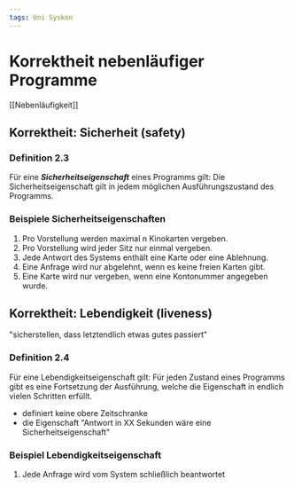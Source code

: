 ```yaml
---
tags: Uni Syskon
---
```

# Korrektheit nebenläufiger Programme
[[Nebenläufigkeit]]
## Korrektheit: Sicherheit (safety)
### Definition 2.3
Für eine ***Sicherheitseigenschaft*** eines Programms gilt: Die Sicherheitseigenschaft gilt in jedem möglichen Ausführungszustand des Programms.
### Beispiele Sicherheitseigenschaften
1. Pro Vorstellung werden maximal n Kinokarten vergeben. 
2. Pro Vorstellung wird jeder Sitz nur einmal vergeben. 
3. Jede Antwort des Systems enthält eine Karte oder eine Ablehnung. 
4. Eine Anfrage wird nur abgelehnt, wenn es keine freien Karten gibt. 
5. Eine Karte wird nur vergeben, wenn eine Kontonummer angegeben wurde.
## Korrektheit: Lebendigkeit (liveness)
"sicherstellen, dass letztendlich etwas gutes passiert"
### Definition 2.4
Für eine Lebendigkeitseigenschaft gilt: Für jeden Zustand eines Programms gibt es eine Fortsetzung der Ausführung, welche die Eigenschaft in endlich vielen Schritten erfüllt.

- definiert keine obere Zeitschranke
- die Eigenschaft "Antwort in XX Sekunden wäre eine Sicherheitseigenschaft"
### Beispiel Lebendigkeitseigenschaft
1. Jede Anfrage wird vom System schließlich beantwortet
